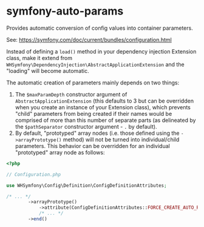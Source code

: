 # symfony-auto-params
 Provides automatic conversion of config values into container parameters.

 See: https://symfony.com/doc/current/bundles/configuration.html

 Instead of defining a `load()` method in your dependency injection Extension class, make it extend from `WHSymfony\DependencyInjection\AbstractApplicationExtension` and the "loading" will become automatic.

 The automatic creation of parameters mainly depends on two things:
 1. The `$maxParamDepth` constructor argument of `AbstractApplicationExtension` (this defaults to 3 but can be overridden when you create an instance of your Extension class), which prevents "child" parameters from being created if their names would be comprised of more than this number of separate parts (as delineated by the `$pathSeparator` constructor argument - `.` by default).
 2. By default, "prototyped" array nodes (i.e. those defined using the `->arrayPrototype()` method) will not be turned into individual/child parameters. This behavior can be overridden for an individual "prototyped" array node as follows:

```php
<?php

// Configuration.php

use WHSymfony\Config\Definition\ConfigDefinitionAttributes;

/* ... */
        ->arrayPrototype()
            ->attribute(ConfigDefinitionAttributes::FORCE_CREATE_AUTO_PARAM, true)
            /* ... */
        ->end()
```